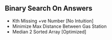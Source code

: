 ## Binary Search On Answers
- Kth Missing +ve Number [No Intuition]
- Minimize Max Distance Between Gas Station
- Median 2 Sorted Array [Optimized]